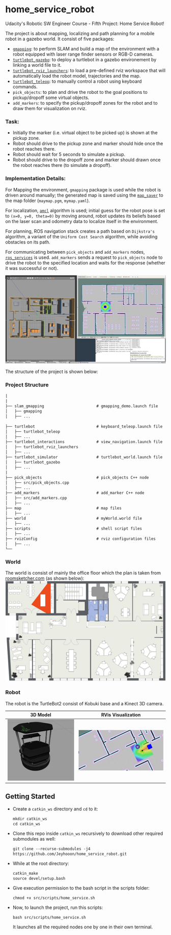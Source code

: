 # home_service_robot

Udacity's Robotic SW Engineer Course - Fifth Project: Home Service Robot!

The project is about mapping, localizing and path planning for a mobile robot in a gazebo world. It consist of five packages:
*  [`gmapping`](http://wiki.ros.org/gmapping): to perform SLAM and build a map of the environment with a robot equipped with laser range finder sensors or RGB-D cameras. 
*  [`turtlebot_gazebo`](http://wiki.ros.org/turtlebot_gazebo): to deploy a turtlebot in a gazebo environement by linking a world file to it.
* [`turtlebot_rviz_launchers`](http://wiki.ros.org/turtlebot_rviz_launchers): to load a pre-defined rviz workspace that will automatically load the robot model, trajectories and the map.
* [`turtlebot_teleop`](http://wiki.ros.org/turtlebot_teleop): to manually control a robot using keyboard commands.
* `pick_objects`: to plan and drive the robot to the goal positions to pickup/dropoff some virtual objects.
* `add_markers`: to specify the pickup/dropoff zones for the robot and to draw them for visualization on rviz.

### Task:
* Initially the marker (i.e. virtual object to be picked up) is shown at the pickup zone.
* Robot should drive to the pickup zone and marker should hide once the robot reaches there.
* Robot should wait for 5 seconds to simulate a pickup.
* Robot should drive to the dropoff zone and marker should drawn once the robot reaches there (to simulate a dropoff).

### Implementation Details:
For Mapping the environment, `gmapping` package is used while the robot is driven around manually; the generated map is saved using the [`map_saver`](http://wiki.ros.org/map_server) to the map folder (`maymap.pgm`, `mymap.yaml`).

For localization, [`amcl`](http://wiki.ros.org/amcl) algorithm is used; initial guess for the robot pose is set to `(x=0, y=0, theta=0)` by moving around, robot updates its beliefs based on the laser scan and odometry data to localize itself in the environment.

For planning, ROS navigation stack creates a path based on `Dijkstra's` algorithm, a variant of the `Uniform Cost Search` algorithm, while avoiding obstacles on its path.

For communicating between `pick_objects` and `add_markers` nodes, [`ros_services`](http://wiki.ros.org/Services) is used. `add_markers` sends a request to `pick_objects` node to drive the robot to the specified location and waits for the response (whether it was successful or not).


![images/home_service_turtlebot.png](images/home_service_turtlebot.png)

The structure of the project is shown below:

### Project Structure

    |
    |
    ├── slam_gmapping                       # gmapping_demo.launch file
    │   ├── gmapping
    │   ├── ...

    ├── turtlebot                           # keyboard_teleop.launch file
    │   ├── turtlebot_teleop
    │   ├── ...
    ├── turtlebot_interactions              # view_navigation.launch file
    │   ├── turtlebot_rviz_launchers
    │   ├── ...
    ├── turtlebot_simulator                 # turtlebot_world.launch file
    │   ├── turtlebot_gazebo
    │   ├── ...
    |
    ├── pick_objects                        # pick_objects C++ node
    │   ├── src/pick_objects.cpp
    │   ├── ...
    ├── add_markers                         # add_marker C++ node
    │   ├── src/add_markers.cpp
    │   ├── ...
    ├── map                                 # map files
    │   ├── ...
    ├── world                               # myWorld.world file
    │   ├── ...
    ├── scripts                             # shell script files
    │   ├── ...
    ├── rvizConfig                          # rviz configuration files
    │   ├── ...
    └──
    

### World

The world is consist of mainly the office floor which the plan is taken from [roomsketcher.com](https://www.roomsketcher.com/floor-plan-gallery/325/office-floor-plan-examples/contemporary-office-floor-plan/) (as shown below):
![images/Contemporary-Office-2D-Floor-Plan.jpg](images/Contemporary-Office-2D-Floor-Plan.jpg)

### Robot

The robot is the TurtleBot2 consist of Kobuki base and a Kinect 3D camera.

|               3D Model                |               RVis Visualization                |
| :-----------------------------------: | :---------------------------------------------: |
| ![images/turtlebot2.png](images/turtlebot2.png) | ![images/turtlebot_rviz.png](images/turtlebot_rviz.png) |

## Getting Started

- Create a `catkin_ws` directory and `cd` to it:
  ```
  mkdir catkin_ws
  cd catkin_ws
  ```
- Clone this repo inside `catkin_ws` recursively to download other required submodules as well:

  ```
  git clone --recurse-submodules -j4 https://github.com/Jeyhooon/home_service_robot.git
  ```
- While at the root directory: 
  ```
  catkin_make
  source devel/setup.bash
  ```
- Give execution permission to the bash script in the scripts folder:
  ```
  chmod +x src/scripts/home_service.sh
  ```
- Now, to launch the project, run this scripts:
  ```
  bash src/scripts/home_service.sh
  ```
  It launches all the required nodes one by one in their own terminal.
